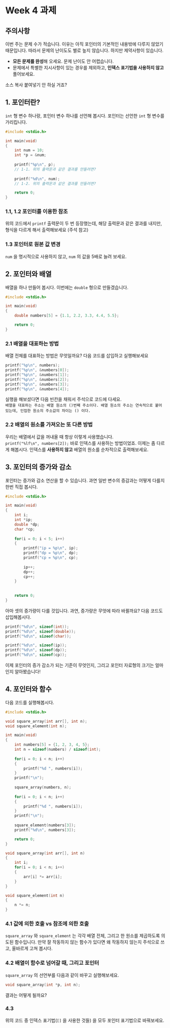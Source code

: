 # Week 4 과제

## 주의사항
이번 주는 문제 수가 적습니다. 이유는 아직 포인터의 기본적인 내용밖에 다루지 않았기 때문입니다. 따라서 문제의 난이도도 별로 높지 않습니다. 하지만 제약사항이 있습니다.

- **모든 문제를 완성**해 오세요. 문제 난이도 안 어렵습니다.
- 문제에서 특별한 지시사항이 있는 경우를 제외하고, **인덱스 표기법을 사용하지 않고** 풀어보세요.

소스 복사 붙여넣기 안 하실 거죠?

## 1. 포인터란?

`int` 형 변수 하나랑, 포인터 변수 하나를 선언해 봅시다. 포인터는 선언한 `int` 형 변수를 가리킵니다.

```c
#include <stdio.h>

int main(void)
{
    int num = 10;
    int *p = &num;
    
    printf("%p\n", p);
    // 1-1. 위의 출력문과 같은 결과를 만들려면?
    
    printf("%d\n", num);
    // 1-2. 위의 출력문과 같은 결과를 만들려면?

    return 0;
}
```

### 1.1, 1.2 포인터를 이용한 참조
위의 코드에서 `printf` 출력문이 두 번 등장했는데, 해당 출력문과 같은 결과를 내지만, 형식을 다르게 해서 출력해보세요 (주석 참고)

### 1.3 포인터로 원본 값 변경
`num` 을 명시적으로 사용하지 않고, `num` 의 값을 5배로 늘려 보세요.

## 2. 포인터와 배열
배열을 하나 만들어 봅시다. 이번에는 `double` 형으로 만들겠습니다.

```c
#include <stdio.h>

int main(void)
{
    double numbers[5] = {1.1, 2.2, 3.3, 4.4, 5.5};

    return 0;
}
```

### 2.1 배열을 대표하는 방법
배열 전체를 대표하는 방법은 무엇일까요? 다음 코드를 삽입하고 실행해보세요
```c
printf("%p\n", numbers);
printf("%p\n", &numbers[0]);
printf("%p\n", &numbers[1]);
printf("%p\n", &numbers[2]);
printf("%p\n", &numbers[3]);
printf("%p\n", &numbers[4]);
```
실행을 해보셨다면 다음 빈칸을 채워서 주석으로 코드에 다세요.  
`배열을 대표하는 주소는 배열 원소의 ()번째 주소이다. 배열 원소의 주소는 연속적으로 붙어있는데, 인접한 원소의 주소값의 차이는 () 이다.`

### 2.2 배열의 원소를 가져오는 또 다른 방법
우리는 배열에서 값을 꺼내올 때 항상 이렇게 사용했습니다.  
`printf("%lf\n", numbers[2]);`
바로 인덱스를 사용하는 방법이었죠. 이제는 좀 다르게 해봅시다. 인덱스를 **사용하지 않고** 배열의 원소를 순차적으로 출력해보세요.  

## 3. 포인터의 증가와 감소
포인터는 증가와 감소 연산을 할 수 있습니다. 과연 일반 변수의 증감과는 어떻게 다를지 한번 직접 봅시다.
```c
#include <stdio.h>

int main(void)
{
    int i;
    int *ip;
    double *dp;
    char *cp;
    
    for(i = 0; i < 5; i++)
    {
        printf("ip = %p\n", ip);
        printf("dp = %p\n", dp);
        printf("cp = %p\n", cp);
        
        ip++;
        dp++;
        cp++;
    }
    
    
    return 0;
}
```

아마 셋의 증가량이 다를 것입니다. 과연, 증가량은 무엇에 따라 바뀔까요? 다음 코드도 삽입해봅시다.

```c
printf("%d\n", sizeof(int));
printf("%d\n", sizeof(double));
printf("%d\n", sizeof(char));

printf("%d\n", sizeof(ip));
printf("%d\n", sizeof(dp));
printf("%d\n", sizeof(cp));
```
이제 포인터의 증가 감소가 되는 기준이 무엇인지, 그리고 포인터 자료형의 크기는 얼마인지 알아봤습니다!

## 4. 포인터와 함수
다음 코드를 실행해봅시다.

```c
#include <stdio.h>

void square_array(int arr[], int n);
void square_element(int n);

int main(void)
{
    int numbers[5] = {1, 2, 3, 4, 5};
    int n = sizeof(numbers) / sizeof(int);
    
    for(i = 0; i < n; i++)
    {
        printf("%d ", numbers[i]);
    }
    printf("\n");
    
    square_array(numbers, n);
    
    for(i = 0; i < n; i++)
    {
        printf("%d ", numbers[i]);
    }
    printf("\n");
    
    square_element(numbers[3]);
    printf("%d\n", numbers[3]);

    return 0;
}

void square_array(int arr[], int n)
{
    int i;
    for(i = 0; i < n; i++)
    {
        arr[i] *= arr[i];
    }
}

void square_element(int n)
{
    n *= n;
}
```

### 4.1 값에 의한 호출 vs 참조에 의한 호출
`square_array` 와 `square_element` 는 각각 배열 전체, 그리고 한 원소를 제곱하도록 의도된 함수입니다. 만약 잘 작동하지 않는 함수가 있다면 왜 작동하지 않는지 주석으로 쓰고, 올바르게 고쳐 봅시다.

### 4.2 배열이 함수로 넘어갈 때, 그리고 포인터
`square_array` 의 선언부를 다음과 같이 바꾸고 실행해보세요.
```c
void square_array(int *p, int n);
```
결과는 어떻게 될까요?

### 4.3
위의 코드 중 인덱스 표기법(`[]` 을 사용한 것들) 을 모두 포인터 표기법으로 바꿔보세요.